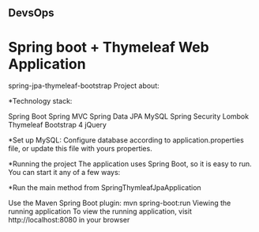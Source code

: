 ## DevsOps
# Spring boot +  Thymeleaf Web Application 

spring-jpa-thymeleaf-bootstrap
Project about:


*Technology stack:

Spring Boot
Spring MVC
Spring Data JPA
MySQL
Spring Security
Lombok
Thymeleaf
Bootstrap 4
jQuery

*Set up MySQL:
Configure database according to application.properties file, or update this file with yours properties.

*Running the project
The application uses Spring Boot, so it is easy to run. You can start it any of a few ways:

*Run the main method from SpringThymleafJpaApplication

Use the Maven Spring Boot plugin: mvn spring-boot:run
Viewing the running application
To view the running application, visit http://localhost:8080 in your browser
